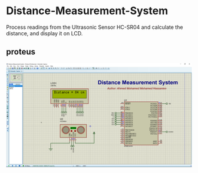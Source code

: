 # Distance-Measurement-System
Process readings from the Ultrasonic Sensor HC-SR04 and calculate the distance, and display it on LCD.

## proteus
<img src="Distance Measurement System.png">
